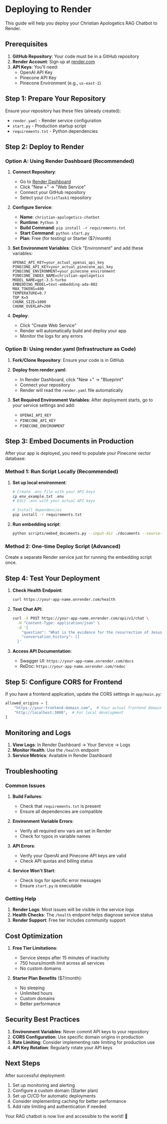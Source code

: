 # Deploying to Render

This guide will help you deploy your Christian Apologetics RAG Chatbot to Render.

## Prerequisites

1. **GitHub Repository**: Your code must be in a GitHub repository
2. **Render Account**: Sign up at [render.com](https://render.com)
3. **API Keys**: You'll need:
   - OpenAI API Key
   - Pinecone API Key
   - Pinecone Environment (e.g., `us-east-1`)

## Step 1: Prepare Your Repository

Ensure your repository has these files (already created):
- `render.yaml` - Render service configuration
- `start.py` - Production startup script
- `requirements.txt` - Python dependencies

## Step 2: Deploy to Render

### Option A: Using Render Dashboard (Recommended)

1. **Connect Repository**:
   - Go to [Render Dashboard](https://dashboard.render.com)
   - Click "New +" → "Web Service"
   - Connect your GitHub repository
   - Select your `ChristTask1` repository

2. **Configure Service**:
   - **Name**: `christian-apologetics-chatbot`
   - **Runtime**: `Python 3`
   - **Build Command**: `pip install -r requirements.txt`
   - **Start Command**: `python start.py`
   - **Plan**: Free (for testing) or Starter ($7/month)

3. **Set Environment Variables**:
   Click "Environment" and add these variables:
   ```
   OPENAI_API_KEY=your_actual_openai_api_key
   PINECONE_API_KEY=your_actual_pinecone_api_key
   PINECONE_ENVIRONMENT=your_pinecone_environment
   PINECONE_INDEX_NAME=christian-apologetics
   MODEL_NAME=gpt-3.5-turbo
   EMBEDDING_MODEL=text-embedding-ada-002
   MAX_TOKENS=400
   TEMPERATURE=0.7
   TOP_K=5
   CHUNK_SIZE=1000
   CHUNK_OVERLAP=200
   ```

4. **Deploy**:
   - Click "Create Web Service"
   - Render will automatically build and deploy your app
   - Monitor the logs for any errors

### Option B: Using render.yaml (Infrastructure as Code)

1. **Fork/Clone Repository**: Ensure your code is in GitHub

2. **Deploy from render.yaml**:
   - In Render Dashboard, click "New +" → "Blueprint"
   - Connect your repository
   - Render will read the `render.yaml` file automatically

3. **Set Required Environment Variables**:
   After deployment starts, go to your service settings and add:
   - `OPENAI_API_KEY`
   - `PINECONE_API_KEY`
   - `PINECONE_ENVIRONMENT`

## Step 3: Embed Documents in Production

After your app is deployed, you need to populate your Pinecone vector database:

### Method 1: Run Script Locally (Recommended)

1. **Set up local environment**:
   ```bash
   # Create .env file with your API keys
   cp env_example.txt .env
   # Edit .env with your actual API keys
   
   # Install dependencies
   pip install -r requirements.txt
   ```

2. **Run embedding script**:
   ```bash
   python scripts/embed_documents.py --input-dir ./documents --source-name "apologetics-library"
   ```

### Method 2: One-time Deploy Script (Advanced)

Create a separate Render service just for running the embedding script once.

## Step 4: Test Your Deployment

1. **Check Health Endpoint**:
   ```bash
   curl https://your-app-name.onrender.com/health
   ```

2. **Test Chat API**:
   ```bash
   curl -X POST https://your-app-name.onrender.com/api/v1/chat \
     -H "Content-Type: application/json" \
     -d '{
       "question": "What is the evidence for the resurrection of Jesus?",
       "conversation_history": []
     }'
   ```

3. **Access API Documentation**:
   - Swagger UI: `https://your-app-name.onrender.com/docs`
   - ReDoc: `https://your-app-name.onrender.com/redoc`

## Step 5: Configure CORS for Frontend

If you have a frontend application, update the CORS settings in `app/main.py`:

```python
allowed_origins = [
    "https://your-frontend-domain.com",  # Your actual frontend domain
    "http://localhost:3000",  # For local development
]
```

## Monitoring and Logs

1. **View Logs**: In Render Dashboard → Your Service → Logs
2. **Monitor Health**: Use the `/health` endpoint
3. **Service Metrics**: Available in Render Dashboard

## Troubleshooting

### Common Issues

1. **Build Failures**:
   - Check that `requirements.txt` is present
   - Ensure all dependencies are compatible

2. **Environment Variable Errors**:
   - Verify all required env vars are set in Render
   - Check for typos in variable names

3. **API Errors**:
   - Verify your OpenAI and Pinecone API keys are valid
   - Check API quotas and billing status

4. **Service Won't Start**:
   - Check logs for specific error messages
   - Ensure `start.py` is executable

### Getting Help

1. **Render Logs**: Most issues will be visible in the service logs
2. **Health Checks**: The `/health` endpoint helps diagnose service status
3. **Render Support**: Free tier includes community support

## Cost Optimization

1. **Free Tier Limitations**:
   - Service sleeps after 15 minutes of inactivity
   - 750 hours/month limit across all services
   - No custom domains

2. **Starter Plan Benefits** ($7/month):
   - No sleeping
   - Unlimited hours
   - Custom domains
   - Better performance

## Security Best Practices

1. **Environment Variables**: Never commit API keys to your repository
2. **CORS Configuration**: Use specific domain origins in production
3. **Rate Limiting**: Consider implementing rate limiting for production use
4. **API Key Rotation**: Regularly rotate your API keys

## Next Steps

After successful deployment:
1. Set up monitoring and alerting
2. Configure a custom domain (Starter plan)
3. Set up CI/CD for automatic deployments
4. Consider implementing caching for better performance
5. Add rate limiting and authentication if needed

Your RAG chatbot is now live and accessible to the world! 🎉

